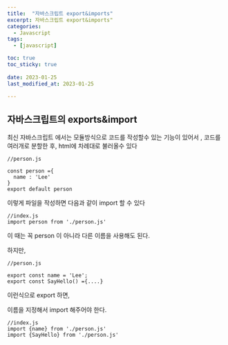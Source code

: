 ```yaml
---
title:  "자바스크립트 export&imports" 
excerpt: 자바스크립트 export&imports" 
categories:
  - Javascript
tags:
  - [javascript]

toc: true
toc_sticky: true
 
date: 2023-01-25
last_modified_at: 2023-01-25

---
```


<h2>자바스크립트의 exports&import</h2>
<p>최신 자바스크립트 에서는 모듈방식으로 코드를 작성할수 있는 기능이 있어서 , 코드를 여러개로 분할한 후, html에 차례대로 불러올수 있다 </p>


```
//person.js

const person ={
  name : 'Lee'
}
export default person
```
이렇게 파일을 작성하면 다음과 같이 import 할 수 있다

```
//index.js
import person from './person.js'
```
이 때는 꼭 person 이 아니라 다른 이름을 사용해도 된다.

하지만, 

```
//person.js

export const name = 'Lee';
export const SayHello() ={....}
```
이런식으로 export 하면,

이름을 지정해서 import 해주어야 한다.

```
//index.js
import {name} from './person.js'
import {SayHello} from './person.js'
```